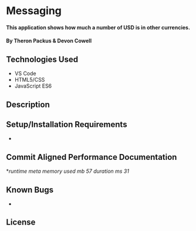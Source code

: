 # Messaging

#### This application shows how much a number of USD is in other currencies.

#### By Theron Packus & Devon Cowell

## Technologies Used

* VS Code
* HTML5/CSS
* JavaScript ES6

## Description



## Setup/Installation Requirements

* 

## Commit Aligned Performance Documentation

*_runtime meta
memory used mb
57
duration ms
31_

## Known Bugs

*

## License
